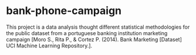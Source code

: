 # bank-phone-campaign
This project is a data analysis thought different statistical methodologies for the public dataset from a portuguese banking institution marketing campaign [Moro S., Rita P., &amp; Cortez P. (2014). Bank Marketing [Dataset] UCI Machine Learning Repository.].
